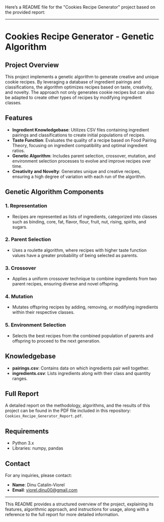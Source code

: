 Here’s a README file for the "Cookies Recipe Generator" project based on the provided report:

---

# Cookies Recipe Generator - Genetic Algorithm

## Project Overview

This project implements a genetic algorithm to generate creative and unique cookie recipes. By leveraging a database of ingredient pairings and classifications, the algorithm optimizes recipes based on taste, creativity, and novelty. The approach not only generates cookie recipes but can also be adapted to create other types of recipes by modifying ingredient classes.

## Features

- **Ingredient Knowledgebase**: Utilizes CSV files containing ingredient pairings and classifications to create initial populations of recipes.
- **Taste Function**: Evaluates the quality of a recipe based on Food Pairing Theory, focusing on ingredient compatibility and optimal ingredient ratios.
- **Genetic Algorithm**: Includes parent selection, crossover, mutation, and environment selection processes to evolve and improve recipes over time.
- **Creativity and Novelty**: Generates unique and creative recipes, ensuring a high degree of variation with each run of the algorithm.

## Genetic Algorithm Components

### 1. Representation
- Recipes are represented as lists of ingredients, categorized into classes such as binding, core, fat, flavor, flour, fruit, nut, rising, spirits, and sugars.

### 2. Parent Selection
- Uses a roulette algorithm, where recipes with higher taste function values have a greater probability of being selected as parents.

### 3. Crossover
- Applies a uniform crossover technique to combine ingredients from two parent recipes, ensuring diverse and novel offspring.

### 4. Mutation
- Mutates offspring recipes by adding, removing, or modifying ingredients within their respective classes.

### 5. Environment Selection
- Selects the best recipes from the combined population of parents and offspring to proceed to the next generation.

## Knowledgebase

- **pairings.csv**: Contains data on which ingredients pair well together.
- **ingredients.csv**: Lists ingredients along with their class and quantity ranges.

## Full Report

A detailed report on the methodology, algorithms, and the results of this project can be found in the PDF file included in this repository: `Cookies_Recipe_Generator_Report.pdf`.

## Requirements

- Python 3.x
- Libraries: numpy, pandas


## Contact

For any inquiries, please contact:
- **Name**: Dinu Catalin-Viorel
- **Email**: viorel.dinu00@gmail.com

---

This README provides a structured overview of the project, explaining its features, algorithmic approach, and instructions for usage, along with a reference to the full report for more detailed information.